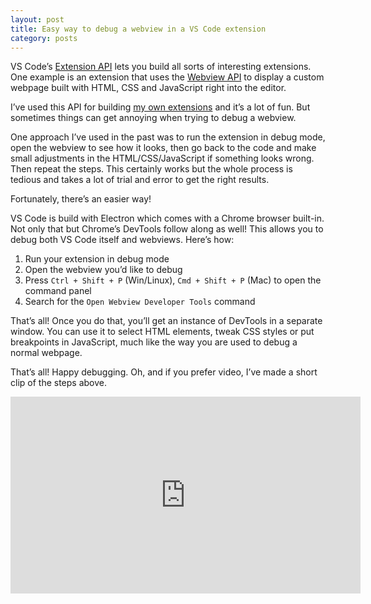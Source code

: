 ```yaml
---
layout: post
title: Easy way to debug a webview in a VS Code extension
category: posts
---
```


VS Code’s [Extension API](https://code.visualstudio.com/api) lets you build all sorts of interesting extensions. One example is an extension that uses the [Webview API](https://code.visualstudio.com/api/extension-guides/webview) to display a custom webpage built with HTML, CSS and JavaScript right into the editor.

I’ve used this API for building [my own extensions](https://marketplace.visualstudio.com/publishers/dzhavat) and it’s a lot of fun. But sometimes things can get annoying when trying to debug a webview. 

One approach I’ve used in the past was to run the extension in debug mode, open the webview to see how it looks, then go back to the code and make small adjustments in the HTML/CSS/JavaScript if something looks wrong. Then repeat the steps. This certainly works but the whole process is tedious and takes a lot of trial and error to get the right results.

Fortunately, there’s an easier way!

VS Code is build with Electron which comes with a Chrome browser built-in. Not only that but Chrome’s DevTools follow along as well! This allows you to debug both VS Code itself and webviews. Here’s how:

1. Run your extension in debug mode
2. Open the webview you’d like to debug
3. Press `Ctrl + Shift + P` (Win/Linux), `Cmd + Shift + P` (Mac) to open the command panel
4. Search for the `Open Webview Developer Tools` command

That’s all! Once you do that, you’ll get an instance of DevTools in a separate window. You can use it to select HTML elements, tweak CSS styles or put breakpoints in JavaScript, much like the way you are used to debug a normal webpage.

That’s all! Happy debugging. Oh, and if you prefer video, I’ve made a short clip of the steps above.

<iframe width="560" height="315" src="https://www.youtube.com/embed/YSxSzRp6s4o" frameborder="0" allow="accelerometer; autoplay; clipboard-write; encrypted-media; gyroscope; picture-in-picture" allowfullscreen></iframe>
